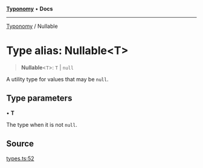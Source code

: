 [**Typonomy**](../README.md) • **Docs**

***

[Typonomy](../globals.md) / Nullable

# Type alias: Nullable\<T\>

> **Nullable**\<`T`\>: `T` \| `null`

A utility type for values that may be `null`.

## Type parameters

• **T**

The type when it is not `null`.

## Source

[types.ts:52](https://github.com/softcraft-development/typonomy/blob/a62fc03e32b184f07c3799ae239136e6b1077839/src/types.ts#L52)
